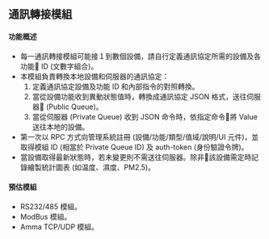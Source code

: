 通訊轉接模組
---

#### 功能概述
* 每一通訊轉接模組可能接１到數個設備，請自行定義通訊協定所需的設備及各功能 ID (文數字組合)。
* 本模組負責轉換本地設備和伺服器的通訊協定：
  1. 定義通訊協定設備及功能 ID 和內部指令的對照轉換。
  2. 當從設備功能收到異動狀態值時，轉換成通訊協定 JSON 格式，送往伺服器 (Public Queue)。
  3. 當從伺服器 (Private Queue) 收到 JSON 命令時，依指定命令將 Value 送往本地的設備。
* 第一次以 RPC 方式向管理系統註冊 (設備/功能/類型/值域/說明/UI 元件)，並取得模組 ID (相當於 Private Queue ID) 及 auth-token (身份驗證令牌)。
* 當設備取得最新狀態時，若未變更則不需送往伺服器。除非該設備需定時記錄繪製統計圖表 (如温度、濕度、PM2.5)。

#### 預估模組
* RS232/485 模組。
* ModBus 模組。
* Amma TCP/UDP 模組。
